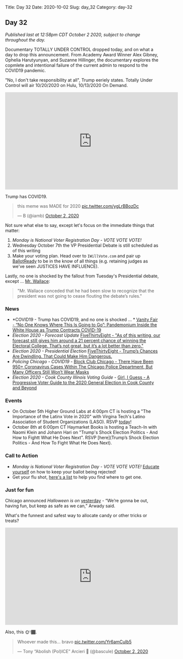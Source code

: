 Title: Day 32
Date: 2020-10-02
Slug: day_32
Category: day-32

## Day 32  

_Published last at 12:58pm CDT October 2 2020, subject to change throughout the day._

Documentary TOTALLY UNDER CONTROL dropped today, and on what a day to drop this announcement. From Academy Award Winner Alex Gibney, Ophelia Harutyunyan, and Suzanne Hillinger, the documentary explores the copmlete and intentional failure of the current admin to respond to the COVID19 pandemic.

"No, I don't take responsibility at all", Trump eeriely states. Totally Under Control will air  10/20/2020 on Hulu, 10/13/2020 On Demand.  

<iframe width="560" height="315" src="https://www.youtube.com/embed/F7ktU4WRfzM" frameborder="0" allow="accelerometer; autoplay; clipboard-write; encrypted-media; gyroscope; picture-in-picture" allowfullscreen></iframe>

Trump has COVID19.

<blockquote class="twitter-tweet"><p lang="en" dir="ltr">this meme was MADE for 2020 <a href="https://t.co/ygLrBBozDc">pic.twitter.com/ygLrBBozDc</a></p>&mdash; B (@iamb) <a href="https://twitter.com/iamb/status/1311906630338932737?ref_src=twsrc%5Etfw">October 2, 2020</a></blockquote> <script async src="https://platform.twitter.com/widgets.js" charset="utf-8"></script> 

Not sure what else to say, except let's focus on the immediate things that matter:

1. *Monday is National Voter Registration Day - VOTE VOTE VOTE!*
2. Wednesday October 7th the VP Presidential Debate is still scheduled as of this writing
3. Make your voting plan. Head over to `IWillVote.com` and pair up [BallotReady](http://ballotready.com) to be in the know of all things (e.g. retaining judges as we've seen JUSTICES HAVE INFLUENCE).

Lastly, no one is shocked by the fallout from Tuesday's Presidential debate, except ... [Mr. Wallace](https://www.nytimes.com/2020/09/30/business/media/chris-wallace-debate-moderator.html):

> "Mr. Wallace conceded that he had been slow to recognize that the president was not going to cease flouting the debate’s rules."

### News

- *COVID19 - Trump has COVID19, and no one is shocked ... * [Vanity Fair - “No One Knows Where This Is Going to Go”: Pandemonium Inside the White House as Trump Contracts COVID-19](https://www.vanityfair.com/news/2020/10/pandemonium-inside-white-house-as-trump-contracts-covid-19)
- *Election 2020 - Forecast Update* [FiveThirtyEight - "As of this writing, our forecast still gives him around a 21 percent chance of winning the Electoral College. That’s not great, but it’s a lot better than zero."](https://projects.fivethirtyeight.com/2020-election-forecast/)
- *Election 2020 - Presidential Election* [FiveThirtyEight - Trump’s Chances Are Dwindling. That Could Make Him Dangerous.](https://fivethirtyeight.com/features/trumps-chances-are-dwindling-that-could-make-him-dangerous/)
- *Policing Chicago - COVID19* - [Block Club Chicago - There Have Been 950+ Coronavirus Cases Within The Chicago Police Department, But Many Officers Still Won’t Wear Masks](https://blockclubchicago.org/2020/10/02/there-have-been-950-coronavirus-cases-within-the-chicago-police-department-but-many-officers-still-wont-wear-masks/?mc_cid=89d4a72597&mc_eid=daf712056e)
- *Election 2020 - Cook County Illinois Voting Guide* - [Girl, I Guess - A Progressive Voter Guide to the 2020 General Election in Cook County and Beyond
](https://docs.google.com/document/d/1CFgtVl2S6SPs8KmV4YvrF1zrSL0o9u3gJKZ2Gu6cZG8/preview?pru=AAABdQkO-Sg*-mBfE8GiiKVEg95h_i9NaQ&fbclid=IwAR1nkxMOpMvN8N-F8yvMk_2cHMOZvEUu3yH9HEMs3rLXmZKx9wKtihPLR1c)

### Events

- On October 5th Higher Ground Labs at 4:00pm CT is hosting a "The Importance of the Latinx Vote in 2020" with Virgina Tech's Latino Association of Student Organizations (LASO). RSVP [today](https://www.mobilize.us/highergroundlabs/event/315263/?followup_modal_context=newsletter)!
- October 8th at 6:00pm CT Haymarket Books is hosting a Teach-In with Naomi Klein and Johann Hari on "Trump's Shock Election Politics - And How to Fightt What He Does Next". RSVP [here](Trump’s Shock Election Politics - And How To Fight What He Does Next).

### Call to Action

- *Monday is National Voter Registration Day - VOTE VOTE VOTE!* [Educate yourself](https://www.nbcnews.com/politics/2020-election/5-things-do-keep-your-ballot-rejection-n1239375) on how to keep your ballot being rejected!
- Get your flu shot, [here's a list](https://www.health.com/condition/cold-flu-sinus/free-flu-shots) to help you find where to get one.

### Just for fun

Chicago announced *Halloween is on* [yesterday](https://blockclubchicago.org/2020/10/01/trick-or-treating-allowed-in-chicago-mayor-says-while-announcing-week-of-covid-friendly-halloween-fun/) - “We’re gonna be out, having fun, but keep as safe as we can,” Arwady said. 

What's the funnest and safest way to allocate candy or other tricks or treats?

<iframe width="560" height="315" src="https://www.youtube.com/embed/VgZhQJQnnqA" frameborder="0" allow="accelerometer; autoplay; clipboard-write; encrypted-media; gyroscope; picture-in-picture" allowfullscreen></iframe>

Also, this 🌞👇🏾.

<blockquote class="twitter-tweet"><p lang="en" dir="ltr">Whoever made this... bravo <a href="https://t.co/Yr6amCulb5">pic.twitter.com/Yr6amCulb5</a></p>&mdash; Tony “Abolish (Pol)ICE” Arcieri 🦀 (@bascule) <a href="https://twitter.com/bascule/status/1312050446182215680?ref_src=twsrc%5Etfw">October 2, 2020</a></blockquote> <script async src="https://platform.twitter.com/widgets.js" charset="utf-8"></script> 